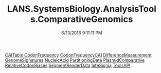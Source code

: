﻿---
title: LANS.SystemsBiology.AnalysisTools.ComparativeGenomics
date: 6/13/2016 9:11:11 PM
---

[CAITable](T-LANS.SystemsBiology.AnalysisTools.ComparativeGenomics.CAITable.html)
[CodonFrequency](T-LANS.SystemsBiology.AnalysisTools.ComparativeGenomics.CodonFrequency.html)
[CodonFrequencyCAI](T-LANS.SystemsBiology.AnalysisTools.ComparativeGenomics.CodonFrequencyCAI.html)
[DifferenceMeasurement](T-LANS.SystemsBiology.AnalysisTools.ComparativeGenomics.DifferenceMeasurement.html)
[GenomeSignatures](T-LANS.SystemsBiology.AnalysisTools.ComparativeGenomics.GenomeSignatures.html)
[NucleicAcid](T-LANS.SystemsBiology.AnalysisTools.ComparativeGenomics.NucleicAcid.html)
[PartitioningData](T-LANS.SystemsBiology.AnalysisTools.ComparativeGenomics.PartitioningData.html)
[PlasmidComparative](T-LANS.SystemsBiology.AnalysisTools.ComparativeGenomics.PlasmidComparative.html)
[RelativeCodonBiases](T-LANS.SystemsBiology.AnalysisTools.ComparativeGenomics.RelativeCodonBiases.html)
[SegmentRenderData](T-LANS.SystemsBiology.AnalysisTools.ComparativeGenomics.SegmentRenderData.html)
[SiteSigma](T-LANS.SystemsBiology.AnalysisTools.ComparativeGenomics.SiteSigma.html)
[ToolsAPI](T-LANS.SystemsBiology.AnalysisTools.ComparativeGenomics.ToolsAPI.html)
